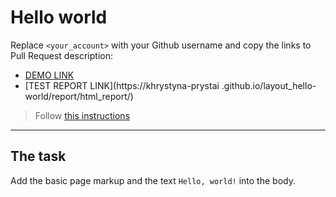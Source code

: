 # Hello world
Replace `<your_account>` with your Github username and copy the links to Pull Request description:
- [DEMO LINK](https://khrystyna-prystai.github.io/layout_hello-world/)
- [TEST REPORT LINK](https://khrystyna-prystai
.github.io/layout_hello-world/report/html_report/)

> Follow [this instructions](https://mate-academy.github.io/layout_task-guideline/#how-to-solve-the-layout-tasks-on-github)
___

## The task 
Add the basic page markup and the text `Hello, world!` into the body.
